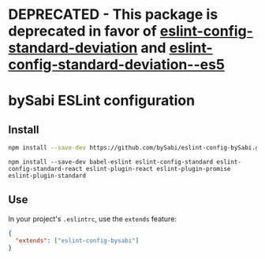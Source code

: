 # DEPRECATED - This package is deprecated in favor of [eslint-config-standard-deviation](https://github.com/bySabi/eslint-config-standard-deviation) and [eslint-config-standard-deviation--es5](https://github.com/bySabi/eslint-config-standard-deviation--es5)

# bySabi ESLint configuration

## Install

```sh
npm install --save-dev https://github.com/bySabi/eslint-config-bySabi.git#master
```

```dependencies
npm install --save-dev babel-eslint eslint-config-standard eslint-config-standard-react eslint-plugin-react eslint-plugin-promise eslint-plugin-standard
```
## Use

In your project's `.eslintrc`, use the `extends` feature:

```json
{
  "extends": ["eslint-config-bysabi"]
}
```
